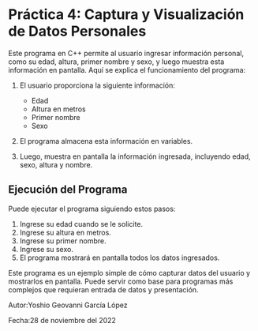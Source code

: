 # Práctica 4: Captura y Visualización de Datos Personales

Este programa en C++ permite al usuario ingresar información personal, como su edad, altura, primer nombre y sexo, y luego muestra esta información en pantalla. Aquí se explica el funcionamiento del programa:

1. El usuario proporciona la siguiente información:
   - Edad
   - Altura en metros
   - Primer nombre
   - Sexo

2. El programa almacena esta información en variables.

3. Luego, muestra en pantalla la información ingresada, incluyendo edad, sexo, altura y nombre.

## Ejecución del Programa

Puede ejecutar el programa siguiendo estos pasos:

1. Ingrese su edad cuando se le solicite.
2. Ingrese su altura en metros.
3. Ingrese su primer nombre.
4. Ingrese su sexo.
5. El programa mostrará en pantalla todos los datos ingresados.

Este programa es un ejemplo simple de cómo capturar datos del usuario y mostrarlos en pantalla. Puede servir como base para programas más complejos que requieran entrada de datos y presentación.

Autor:Yoshio Geovanni García López

Fecha:28 de noviembre del 2022
